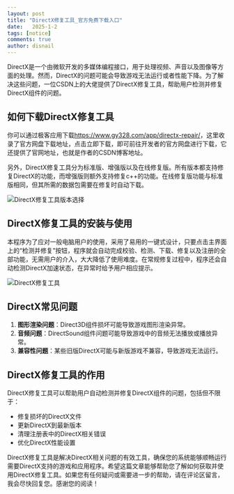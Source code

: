 ```yaml
---
layout: post
title: "DirectX修复工具_官方免费下载入口"
date:   2025-1-2
tags: [notice]
comments: true
author: disnail
---
```


DirectX是一个由微软开发的多媒体编程接口，用于处理视频、声音以及图像等方面的处理。然而，DirectX的问题可能会导致游戏无法运行或者性能下降。为了解决这些问题，一位CSDN上的大佬提供了DirectX修复工具，帮助用户检测并修复DirectX组件的问题。

## 如何下载DirectX修复工具

你可以通过极客应用下载<https://www.gy328.com/app/directx-repair/>，这里收录了官方网盘下载地址，点击立即下载，即可前往开发者的官方网盘进行下载，它还提供了官网地址，也就是作者的CSDN博客地址。

另外，DirectX修复工具分为标准版、增强版以及在线修复版。所有版本都支持修复DirectX的功能，而增强版则额外支持修复c++的功能。在线修复版功能与标准版相同，但其所需的数据包需要在修复时自动下载。


![DirectX修复工具版本选择](https://zysoftware.top/zb_users/upload/2023/03/202303231679562705101187.png "DirectX修复工具版本选择")

## DirectX修复工具的安装与使用

本程序为了应对一般电脑用户的使用，采用了易用的一键式设计，只要点击主界面上的“检测并修复”按钮，程序就会自动完成校验、检测、下载、修复以及注册的全部功能，无需用户的介入，大大降低了使用难度。在常规修复过程中，程序还会自动检测DirectX加速状态，在异常时给予用户相应提示。

![DirectX修复工具](https://i-blog.csdnimg.cn/blog_migrate/68325da79ed8a7fde076d34370eb3862.png "DirectX修复工具")

## DirectX常见问题

1. **图形渲染问题**：Direct3D组件损坏可能导致游戏图形渲染异常。
2. **音频问题**：DirectSound组件问题可能导致游戏中的音频无法播放或播放异常。
3. **兼容性问题**：某些旧版DirectX可能与新版游戏不兼容，导致游戏无法运行。

## DirectX修复工具的作用

DirectX修复工具可以帮助用户自动检测并修复DirectX组件的问题，包括但不限于：

- 修复损坏的DirectX文件
- 更新DirectX到最新版本
- 清理注册表中的DirectX相关错误
- 优化DirectX性能设置

DirectX修复工具是解决DirectX相关问题的有效工具，确保您的系统能够顺畅运行需要DirectX支持的游戏和应用程序。希望这篇文章能够帮助您了解如何获取并使用DirectX修复工具。如果您有任何疑问或需要进一步的帮助，请在评论区留言，我会尽快回复您。感谢您的阅读！
